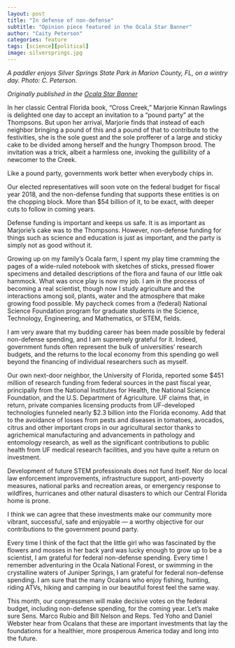 ```yaml
---
layout: post
title: "In defense of non-defense"
subtitle: "Opinion piece featured in the Ocala Star Banner"
author: "Caity Peterson"
categories: feature
tags: [science][political]
image: silversprings.jpg  
---
```


*A paddler enjoys Silver Springs State Park in Marion County, FL, on a wintry day. Photo: C. Peterson.*

*Originally published in the [Ocala Star Banner](http://www.ocala.com/opinion/20170903/in-defense-of-non-defense)*

In her classic Central Florida book, “Cross Creek,” Marjorie Kinnan Rawlings is delighted one day to accept an invitation to a “pound party” at the Thompsons. But upon her arrival, Marjorie finds that instead of each neighbor bringing a pound of this and a pound of that to contribute to the festivities, she is the sole guest and the sole profferer of a large and sticky cake to be divided among herself and the hungry Thompson brood. The invitation was a trick, albeit a harmless one, invoking the gullibility of a newcomer to the Creek.

Like a pound party, governments work better when everybody chips in.

Our elected representatives will soon vote on the federal budget for fiscal year 2018, and the non-defense funding that supports these entities is on the chopping block. More than $54 billion of it, to be exact, with deeper cuts to follow in coming years.

Defense funding is important and keeps us safe. It is as important as Marjorie’s cake was to the Thompsons. However, non-defense funding for things such as science and education is just as important, and the party is simply not as good without it.

Growing up on my family’s Ocala farm, I spent my play time cramming the pages of a wide-ruled notebook with sketches of sticks, pressed flower specimens and detailed descriptions of the flora and fauna of our little oak hammock. What was once play is now my job. I am in the process of becoming a real scientist, though now I study agriculture and the interactions among soil, plants, water and the atmosphere that make growing food possible. My paycheck comes from a (federal) National Science Foundation program for graduate students in the Science, Technology, Engineering, and Mathematics, or STEM, fields.

I am very aware that my budding career has been made possible by federal non-defense spending, and I am supremely grateful for it. Indeed, government funds often represent the bulk of universities’ research budgets, and the returns to the local economy from this spending go well beyond the financing of individual researchers such as myself.

Our own next-door neighbor, the University of Florida, reported some $451 million of research funding from federal sources in the past fiscal year, principally from the National Institutes for Health, the National Science Foundation, and the U.S. Department of Agriculture. UF claims that, in return, private companies licensing products from UF-developed technologies funneled nearly $2.3 billion into the Florida economy. Add that to the avoidance of losses from pests and diseases in tomatoes, avocados, citrus and other important crops in our agricultural sector thanks to agrichemical manufacturing and advancements in pathology and entomology research, as well as the significant contributions to public health from UF medical research facilities, and you have quite a return on investment.

Development of future STEM professionals does not fund itself. Nor do local law enforcement improvements, infrastructure support, anti-poverty measures, national parks and recreation areas, or emergency response to wildfires, hurricanes and other natural disasters to which our Central Florida home is prone.

I think we can agree that these investments make our community more vibrant, successful, safe and enjoyable — a worthy objective for our contributions to the government pound party.

Every time I think of the fact that the little girl who was fascinated by the flowers and mosses in her back yard was lucky enough to grow up to be a scientist, I am grateful for federal non-defense spending. Every time I remember adventuring in the Ocala National Forest, or swimming in the crystalline waters of Juniper Springs, I am grateful for federal non-defense spending. I am sure that the many Ocalans who enjoy fishing, hunting, riding ATVs, hiking and camping in our beautiful forest feel the same way.

This month, our congressmen will make decisive votes on the federal budget, including non-defense spending, for the coming year. Let’s make sure Sens. Marco Rubio and Bill Nelson and Reps. Ted Yoho and Daniel Webster hear from Ocalans that these are important investments that lay the foundations for a healthier, more prosperous America today and long into the future.
